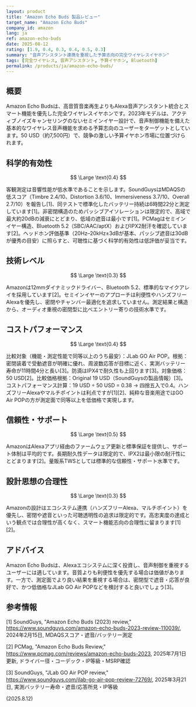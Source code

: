 ```yaml
---
layout: product
title: "Amazon Echo Buds 製品レビュー"
target_name: "Amazon Echo Buds"
company_id: amazon
lang: ja
ref: amazon-echo-buds
date: 2025-08-12
rating: [1.9, 0.4, 0.3, 0.4, 0.5, 0.3]
summary: "音声アシスタント連携を重視した予算志向の完全ワイヤレスイヤホン"
tags: [完全ワイヤレス, 音声アシスタント, 予算イヤホン, Bluetooth]
permalink: /products/ja/amazon-echo-buds/
---
```


## 概要

Amazon Echo Budsは、高音質音楽再生よりもAlexa音声アシスタント統合とスマート機能を優先した完全ワイヤレスイヤホンです。2023年モデルは、アクティブノイズキャンセリングのないセミインイヤー設計で、音声制御機能を備えた基本的なワイヤレス音声機能を求める予算志向のユーザーをターゲットとしています。50 USD（約7,500円）で、競争の激しい予算イヤホン市場に位置づけられます。

## 科学的有効性

$$ \Large \text{0.4} $$

客観測定は音響性能が低水準であることを示します。SoundGuysはMDAQSの低スコア（Timbre 2.4/10、Distortion 3.6/10、Immersiveness 3.7/10、Overall 2.7/10）を報告し[1]、同テストで標準化したバッテリー持続は6時間22分と測定しています[1]。非密閉構造のためパッシブアイソレーションは限定的で、高域で最大約20dBの減衰にとどまり、低域の遮音は最小です[1]。PCMagはセミインイヤー構造、Bluetooth 5.2（SBC/AAC/aptX）およびIPX2耐汗を確認しています[2]。ヘッドホン評価基準（20Hz–20kHz±3dBが基本、パッシブ遮音は30dBが優秀の目安）に照らすと、可聴性に基づく科学的有効性は低評価が妥当です。

## 技術レベル

$$ \Large \text{0.3} $$

Amazonは12mmダイナミックドライバー、Bluetooth 5.2、標準的なマイクアレイを採用しています[2]。セミインイヤーのアプローチは利便性やハンズフリーAlexaを優先し、密閉やチャンバー最適化を追求していません。測定結果と構造から、オーディオ重視の密閉型に比べエントリー寄りの技術水準です。

## コストパフォーマンス

$$ \Large \text{0.4} $$

比較対象（機能・測定性能で同等以上のうち最安）：JLab GO Air POP。根拠：密閉装着で受動遮音が明確に優れ、周波数応答が目標に近く、実測バッテリー寿命が11時間4分と長い[3]。防滴はIPX4で耐久性も上回ります[3]。対象価格：50 USD[2]。比較価格根拠：Original 19 USD（SoundGuysの製品情報）[3]。コストパフォーマンス計算：19 USD ÷ 50 USD = 0.38 → 四捨五入で0.4。ハンズフリーAlexaやマルチポイントは利点ですが[1][2]、純粋な音楽用途ではGO Air POPの方が測定面で同等以上を低価格で実現します。

## 信頼性・サポート

$$ \Large \text{0.5} $$

AmazonはAlexaアプリ経由のファームウェア更新と標準保証を提供し、サポート体制は平均的です。長期耐久性データは限定的で、IPX2は最小限の耐汗性にとどまります[2]。量販系TWSとしては標準的な信頼性・サポート水準です。

## 設計思想の合理性

$$ \Large \text{0.3} $$

Amazonの設計はエコシステム連携（ハンズフリーAlexa、マルチポイント）を優先し、密閉や遮音といった可聴透明性の追求は限定的です。高忠実度の達成という観点では合理性が高くなく、スマート機能志向の合理性に留まります[1][2]。

## アドバイス

Amazon Echo Budsは、Alexaエコシステムに深く投資し、音声制御を重視するユーザーには適しています。音質よりも利便性を優先する場合は価値があります。一方で、測定面でより良い結果を重視する場合は、密閉型で遮音・応答が良好で、かつ低価格なJLab GO Air POPなどを検討すると良いでしょう[3]。

## 参考情報

[1] SoundGuys, "Amazon Echo Buds (2023) review," https://www.soundguys.com/amazon-echo-buds-2023-review-110039/, 2024年2月15日, MDAQSスコア・遮音/バッテリー測定

[2] PCMag, "Amazon Echo Buds Review," https://www.pcmag.com/reviews/amazon-echo-buds-2023, 2025年7月1日更新, ドライバー径・コーデック・IP等級・MSRP確認

[3] SoundGuys, "JLab GO Air POP review," https://www.soundguys.com/jlab-go-air-pop-review-72769/, 2025年3月21日, 実測バッテリー寿命・遮音/応答所見・IP等級

(2025.8.12)